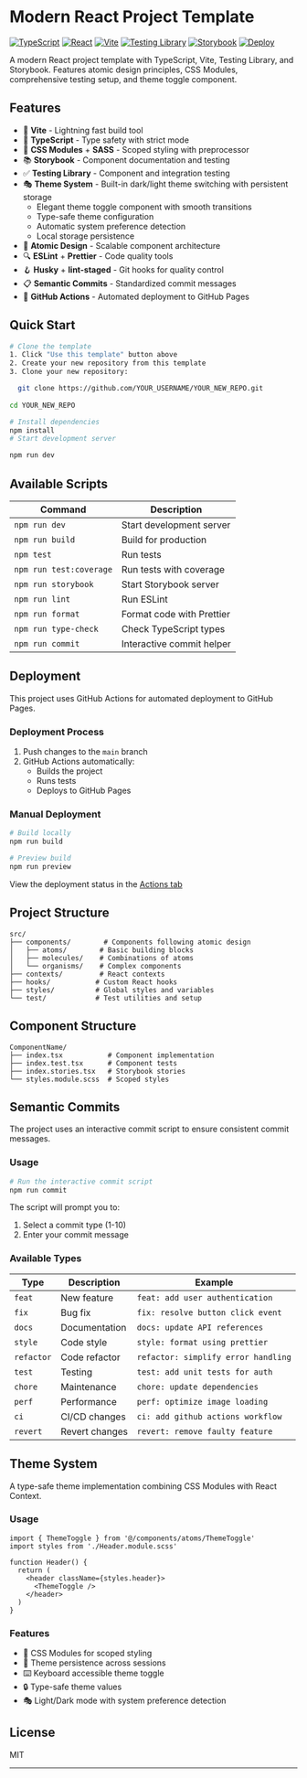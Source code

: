 # Modern React Project Template

[![TypeScript](https://img.shields.io/badge/TypeScript-5.6.3-blue.svg)](https://www.typescriptlang.org/)
[![React](https://img.shields.io/badge/React-18.3.1-blue.svg)](https://reactjs.org/)
[![Vite](https://img.shields.io/badge/Vite-5.4.10-blue.svg)](https://vitejs.dev/)
[![Testing Library](https://img.shields.io/badge/Testing%20Library-16.0.1-blue.svg)](https://testing-library.com/)
[![Storybook](https://img.shields.io/badge/Storybook-8.4.2-blue.svg)](https://storybook.js.org/)
[![Deploy](https://github.com/veeuye/vite-react-starter-project/actions/workflows/deploy.yml/badge.svg)](https://github.com/veeuye/vite-react-starter-project/actions/workflows/deploy.yml)

A modern React project template with TypeScript, Vite, Testing Library, and Storybook. Features atomic design
principles, CSS Modules, comprehensive testing setup, and theme toggle component.

## Features

- 🚀 **Vite** - Lightning fast build tool
- 📝 **TypeScript** - Type safety with strict mode
- 🎨 **CSS Modules** + **SASS** - Scoped styling with preprocessor
- 📚 **Storybook** - Component documentation and testing
- ✅ **Testing Library** - Component and integration testing
- 🎭 **Theme System** - Built-in dark/light theme switching with persistent storage
    - Elegant theme toggle component with smooth transitions
    - Type-safe theme configuration
    - Automatic system preference detection
    - Local storage persistence
- 📐 **Atomic Design** - Scalable component architecture
- 🔍 **ESLint** + **Prettier** - Code quality tools
- 🪝 **Husky** + **lint-staged** - Git hooks for quality control
- 📋 **Semantic Commits** - Standardized commit messages
- 🚀 **GitHub Actions** - Automated deployment to GitHub Pages

## Quick Start

```bash
# Clone the template
1. Click "Use this template" button above
2. Create your new repository from this template
3. Clone your new repository:

  git clone https://github.com/YOUR_USERNAME/YOUR_NEW_REPO.git
  
cd YOUR_NEW_REPO

# Install dependencies
npm install
# Start development server

npm run dev
```

## Available Scripts

| Command                 | Description               |
|-------------------------|---------------------------|
| `npm run dev`           | Start development server  |
| `npm run build`         | Build for production      |
| `npm test`              | Run tests                 |
| `npm run test:coverage` | Run tests with coverage   |
| `npm run storybook`     | Start Storybook server    |
| `npm run lint`          | Run ESLint                |
| `npm run format`        | Format code with Prettier |
| `npm run type-check`    | Check TypeScript types    |
| `npm run commit`        | Interactive commit helper |

## Deployment

This project uses GitHub Actions for automated deployment to GitHub Pages.

### Deployment Process

1. Push changes to the `main` branch
2. GitHub Actions automatically:
    - Builds the project
    - Runs tests
    - Deploys to GitHub Pages

### Manual Deployment

```bash
# Build locally
npm run build

# Preview build
npm run preview
```

View the deployment status in the [Actions tab](https://github.com/[your-username]/[repo-name]/actions)

## Project Structure

```
src/
├── components/        # Components following atomic design
│   ├── atoms/        # Basic building blocks
│   ├── molecules/    # Combinations of atoms
│   └── organisms/    # Complex components
├── contexts/         # React contexts
├── hooks/           # Custom React hooks
├── styles/          # Global styles and variables
└── test/            # Test utilities and setup
```

## Component Structure

```
ComponentName/
├── index.tsx           # Component implementation
├── index.test.tsx      # Component tests
├── index.stories.tsx   # Storybook stories
└── styles.module.scss  # Scoped styles
```

## Semantic Commits

The project uses an interactive commit script to ensure consistent commit messages.

### Usage

```bash
# Run the interactive commit script
npm run commit
```

The script will prompt you to:

1. Select a commit type (1-10)
2. Enter your commit message

### Available Types

| Type       | Description    | Example                             |
|------------|----------------|-------------------------------------|
| `feat`     | New feature    | `feat: add user authentication`     |
| `fix`      | Bug fix        | `fix: resolve button click event`   |
| `docs`     | Documentation  | `docs: update API references`       |
| `style`    | Code style     | `style: format using prettier`      |
| `refactor` | Code refactor  | `refactor: simplify error handling` |
| `test`     | Testing        | `test: add unit tests for auth`     |
| `chore`    | Maintenance    | `chore: update dependencies`        |
| `perf`     | Performance    | `perf: optimize image loading`      |
| `ci`       | CI/CD changes  | `ci: add github actions workflow`   |
| `revert`   | Revert changes | `revert: remove faulty feature`     |

## Theme System

A type-safe theme implementation combining CSS Modules with React Context.

### Usage

```tsx
import { ThemeToggle } from '@/components/atoms/ThemeToggle'
import styles from './Header.module.scss'

function Header() {
  return (
    <header className={styles.header}>
      <ThemeToggle />
    </header>
  )
}
```

### Features

- 🎨 CSS Modules for scoped styling
- 💾 Theme persistence across sessions
- ⌨️ Keyboard accessible theme toggle
- 🔒 Type-safe theme values
- 🎭 Light/Dark mode with system preference detection

## License

MIT

---